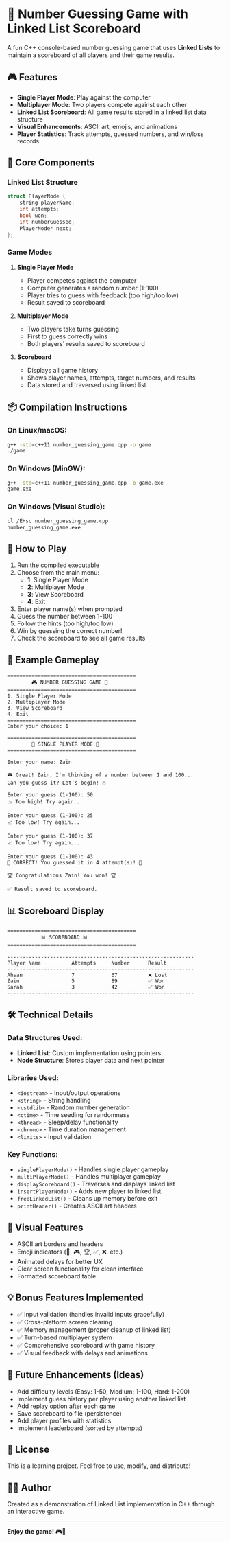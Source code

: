 # 🎯 Number Guessing Game with Linked List Scoreboard

A fun C++ console-based number guessing game that uses **Linked Lists** to maintain a scoreboard of all players and their game results.

## 🎮 Features

- **Single Player Mode**: Play against the computer
- **Multiplayer Mode**: Two players compete against each other
- **Linked List Scoreboard**: All game results stored in a linked list data structure
- **Visual Enhancements**: ASCII art, emojis, and animations
- **Player Statistics**: Track attempts, guessed numbers, and win/loss records

## 🧠 Core Components

### Linked List Structure
```cpp
struct PlayerNode {
    string playerName;
    int attempts;
    bool won;
    int numberGuessed;
    PlayerNode* next;
};
```

### Game Modes

1. **Single Player Mode**
   - Player competes against the computer
   - Computer generates a random number (1-100)
   - Player tries to guess with feedback (too high/too low)
   - Result saved to scoreboard

2. **Multiplayer Mode**
   - Two players take turns guessing
   - First to guess correctly wins
   - Both players' results saved to scoreboard

3. **Scoreboard**
   - Displays all game history
   - Shows player names, attempts, target numbers, and results
   - Data stored and traversed using linked list

## 📦 Compilation Instructions

### On Linux/macOS:
```bash
g++ -std=c++11 number_guessing_game.cpp -o game
./game
```

### On Windows (MinGW):
```bash
g++ -std=c++11 number_guessing_game.cpp -o game.exe
game.exe
```

### On Windows (Visual Studio):
```bash
cl /EHsc number_guessing_game.cpp
number_guessing_game.exe
```

## 🚀 How to Play

1. Run the compiled executable
2. Choose from the main menu:
   - **1**: Single Player Mode
   - **2**: Multiplayer Mode
   - **3**: View Scoreboard
   - **4**: Exit
3. Enter player name(s) when prompted
4. Guess the number between 1-100
5. Follow the hints (too high/too low)
6. Win by guessing the correct number!
7. Check the scoreboard to see all game results

## 🎯 Example Gameplay

```
==========================================
        🎮 NUMBER GUESSING GAME 🎯      
==========================================
1. Single Player Mode
2. Multiplayer Mode
3. View Scoreboard
4. Exit
==========================================
Enter your choice: 1

==========================================
        🎯 SINGLE PLAYER MODE 🎯
==========================================

Enter your name: Zain

🎮 Great! Zain, I'm thinking of a number between 1 and 100...
Can you guess it? Let's begin! 🔥

Enter your guess (1-100): 50
📉 Too high! Try again...

Enter your guess (1-100): 25
📈 Too low! Try again...

Enter your guess (1-100): 37
📈 Too low! Try again...

Enter your guess (1-100): 43
🎉 CORRECT! You guessed it in 4 attempt(s)! 🎉

🏆 Congratulations Zain! You won! 🏆

✅ Result saved to scoreboard.
```

## 📊 Scoreboard Display

```
==========================================
           📊 SCOREBOARD 📊
==========================================

-------------------------------------------------------------
Player Name          Attempts     Number      Result
-------------------------------------------------------------
Ahsan                7            67          ❌ Lost
Zain                 5            89          ✅ Won
Sarah                3            42          ✅ Won
-------------------------------------------------------------
```

## 🛠️ Technical Details

### Data Structures Used:
- **Linked List**: Custom implementation using pointers
- **Node Structure**: Stores player data and next pointer

### Libraries Used:
- `<iostream>` - Input/output operations
- `<string>` - String handling
- `<cstdlib>` - Random number generation
- `<ctime>` - Time seeding for randomness
- `<thread>` - Sleep/delay functionality
- `<chrono>` - Time duration management
- `<limits>` - Input validation

### Key Functions:
- `singlePlayerMode()` - Handles single player gameplay
- `multiPlayerMode()` - Handles multiplayer gameplay
- `displayScoreboard()` - Traverses and displays linked list
- `insertPlayerNode()` - Adds new player to linked list
- `freeLinkedList()` - Cleans up memory before exit
- `printHeader()` - Creates ASCII art headers

## 🎨 Visual Features

- ASCII art borders and headers
- Emoji indicators (🎯, 🎮, 🏆, ✅, ❌, etc.)
- Animated delays for better UX
- Clear screen functionality for clean interface
- Formatted scoreboard table

## 💡 Bonus Features Implemented

- ✅ Input validation (handles invalid inputs gracefully)
- ✅ Cross-platform screen clearing
- ✅ Memory management (proper cleanup of linked list)
- ✅ Turn-based multiplayer system
- ✅ Comprehensive scoreboard with game history
- ✅ Visual feedback with delays and animations

## 🔧 Future Enhancements (Ideas)

- Add difficulty levels (Easy: 1-50, Medium: 1-100, Hard: 1-200)
- Implement guess history per player using another linked list
- Add replay option after each game
- Save scoreboard to file (persistence)
- Add player profiles with statistics
- Implement leaderboard (sorted by attempts)

## 📝 License

This is a learning project. Feel free to use, modify, and distribute!

## 👨‍💻 Author

Created as a demonstration of Linked List implementation in C++ through an interactive game.

---

**Enjoy the game! 🎮🎯**
